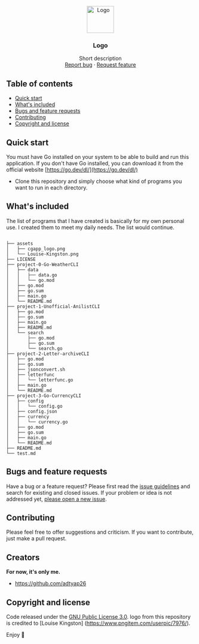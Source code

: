 <p align="center">
  <a href="https://github.com/adtyap26/Go-Command-Line-Interface-Project">
    <img src="../Go-Command-Line-Interface-Project/assets/Louise-Kingston.png" alt="Logo" width=72 height=72>
  </a>

  <h3 align="center">Logo</h3>

  <p align="center">
    Short description
    <br>
    <a href="https://github.com/adtyap26/Go-Command-Line-Interface-Project/issues/new">Report bug</a>
    ·
    <a href="https://github.com/adtyap26/Go-Command-Line-Interface-Project/issues/new">Request feature</a>
  </p>
</p>


## Table of contents

- [Quick start](#quick-start)
- [What's included](#whats-included)
- [Bugs and feature requests](#bugs-and-feature-requests)
- [Contributing](#contributing)
- [Copyright and license](#copyright-and-license)


## Quick start

You must have Go installed on your system to be able to build and run this application. If you don't have Go installed, you can download it from the official website [https://go.dev/dl/](https://go.dev/dl/)


- Clone this repository and simply choose what kind of programs you want to run in each directory.

## What's included

The list of programs that I have created is basically for my own personal use. I created them to meet my daily needs. The list would continue.
 
```11 directories, 31 files

├── assets
│   ├── cgapp_logo.png
│   └── Louise-Kingston.png
├── LICENSE
├── project-0-Go-WeatherCLI
│   ├── data
│   │   ├── data.go
│   │   └── go.mod
│   ├── go.mod
│   ├── go.sum
│   ├── main.go
│   └── README.md
├── project-1-Unofficial-AnilistCLI
│   ├── go.mod
│   ├── go.sum
│   ├── main.go
│   ├── README.md
│   └── search
│       ├── go.mod
│       ├── go.sum
│       └── search.go
├── project-2-Letter-archiveCLI
│   ├── go.mod
│   ├── go.sum
│   ├── jsonconvert.sh
│   ├── letterfunc
│   │   └── letterfunc.go
│   ├── main.go
│   └── README.md
├── project-3-Go-CurrencyCLI
│   ├── config
│   │   └── config.go
│   ├── config.json
│   ├── currency
│   │   └── currency.go
│   ├── go.mod
│   ├── go.sum
│   ├── main.go
│   └── README.md
├── README.md
└── test.md

```

## Bugs and feature requests

Have a bug or a feature request? Please first read the [issue guidelines](https://reponame/blob/master/CONTRIBUTING.md) and search for existing and closed issues. If your problem or idea is not addressed yet, [please open a new issue](https://reponame/issues/new).

## Contributing

Please feel free to offer suggestions and criticism. If you want to contribute, just make a pull request.

## Creators

**For now, it's only me.**

- <https://github.com/adtyap26>


## Copyright and license

Code released under the [GNU Public License 3.0](https://github.com/adtyap26/Go-Command-Line-Interface-Project/blob/main/LICENSE).
logo from this repository is credited to [Louise Kingston] (https://www.pngitem.com/userpic/7976/).

Enjoy :metal:
